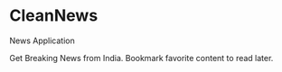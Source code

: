 # CleanNews
News Application

Get Breaking News from India.
Bookmark favorite content to read later.